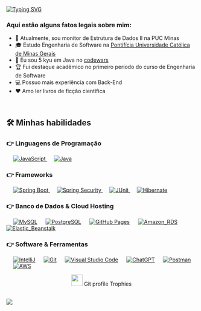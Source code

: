 [![Typing SVG](https://readme-typing-svg.herokuapp.com?font=Architects+Daughter&color=7AF79A&size=30&lines=Olá,+eu+sou+lucas)](https://git.io/typing-svg)

<h3> Aqui estão alguns fatos legais sobre mim: </h3>

- 🔭 Atualmente, sou monitor de Estrutura de Dados II na PUC Minas
- 🎓 Estudo Engenharia de Software na [Pontifícia Universidade Católica de Minas Gerais](https://www.pucminas.br/)
- 🧩 Eu sou 5 kyu em Java no [codewars](https://www.codewars.com/users/lcsoares)
- 🏆 Fui destaque acadêmico no primeiro período do curso de Engenharia de Software
- 💻 Possuo mais experiência com Back-End
- ♥️ Amo ler livros de ficção científica

<br>

## 🛠️ Minhas habilidades

### 👉 Linguagens de Programação

&emsp;
<a href="https://www.javascript.com/">
    <img alt="JavaScript" src="https://img.shields.io/badge/JavaScript-FFD43B?style=for-the-badge&logo=javascript&logoColor=darkgreen"/>
  </a>
  &emsp;
<a href="https://www.java.com/en/">
    <img alt="Java" src="https://img.shields.io/badge/Java-ED8B00?style=for-the-badge&logo=java&logoColor=white"/>
  </a>
</p>

### 👉 Frameworks
<p align="left"> 
&emsp;
  <a href="https://spring.io/projects/spring-boot" target="_blank"> 
     <img alt="Spring Boot" src="https://img.shields.io/badge/Spring_Boot-228B22?style=for-the-badge&logo=spring-boot&logoColor=white">
   </a>
  &emsp; 
  <a href="https://spring.io/projects/spring-security" target="_blank"> 
   <img alt="Spring Security" src="https://img.shields.io/badge/Spring_Security-228B22?style=for-the-badge&logo=spring-security&logoColor=white">
  </a>
    &emsp; 
  <a href="https://junit.org/junit5/" target="_blank"> 
   <img alt="JUnit" src="https://img.shields.io/badge/JUnit-FF0000?style=for-the-badge&logo=junit&logoColor=white">
  </a> 
  &emsp; 
  <a href="https://hibernate.org/" target="_blank"> 
   <img alt="Hibernate" src="https://img.shields.io/badge/Hibernate-7D8A90?style=for-the-badge&logo=hibernate&logoColor=white">
  </a> 
</p>

### 👉 Banco de Dados & Cloud Hosting
<p align="left">
  &emsp;
    <a href="https://www.mysql.com/"><img alt="MySQL" src="https://img.shields.io/badge/MySQL-0074a3?style=for-the-badge&logo=mysql&logoColor=white"></a>
  &emsp;
    <a href="https://www.postgresql.org/"><img alt="PostgreSQL" src ="https://img.shields.io/badge/PostgreSQL-07405E?style=for-the-badge&logo=postgresqle&logoColor=white"/></a>
  &emsp;
    <a href="https://www.github.com"><img alt="GitHub Pages" src="https://img.shields.io/badge/GitHub-100000?style=for-the-badge&logo=github&logoColor=white"></a>
  &emsp;
    <a href="https://aws.amazon.com/pt/rds/?nc2=type_a"><img alt="Amazon_RDS" src="https://img.shields.io/badge/Amazon_RDS-1f104f?style=for-the-badge&logo=amazon-rds&logoColor=white"></a>
  &emsp;
    <a href="https://aws.amazon.com/pt/elasticbeanstalk/?nc2=type_a"><img alt="Elastic_Beanstalk" src="https://img.shields.io/badge/Elastic_Beanstalk-1f104f?style=for-the-badge&logo=aws-elastic-Beanstalk&logoColor=white"></a>
 </p>

 ### 👉 Software & Ferramentas
 
<p>
  &emsp;
    <a href="#"><img alt="IntelliJ" src="https://img.shields.io/badge/IntelliJ-000000?style=for-the-badge&logo=intellij&logoColor=white"></a>
  &emsp;
    <a href="#"><img alt="Git" src="https://img.shields.io/badge/Git-F05032?style=for-the-badge&logo=git&logoColor=white"></a>
  &emsp;
    <a href="#"><img alt="Visual Studio Code" src="https://img.shields.io/badge/Visual_Studio_Code-0078D4?style=for-the-badge&logo=visual%20studio%20code&logoColor=white"></a>
  &emsp;
    <a href="#"><img alt="ChatGPT" src="https://img.shields.io/badge/ChatGPT-2CA5E0?style=for-the-badge&logo=chatgpt&logoColor=white"></a>
  &emsp;
    <a href="#"><img alt="Postman" src="https://img.shields.io/badge/Postman-FF6C37?style=for-the-badge&logo=Postman&logoColor=white"></a>
  &emsp;
    <a href="#"><img alt="AWS" src="https://img.shields.io/badge/Amazon_AWS-232F3E?style=for-the-badge&logo=amazon-aws&logoColor=white"></a>
  &emsp;
</p>

<p align="center"><img src="https://media.giphy.com/media/QaMcXSekUWx7aogAUr/giphy.gif" width="30" />&nbsp;Git profile Trophies</p><br>
<img src="https://github-profile-trophy.vercel.app/?username=lucas-csoares&theme=gruvbox" />

<br/>



